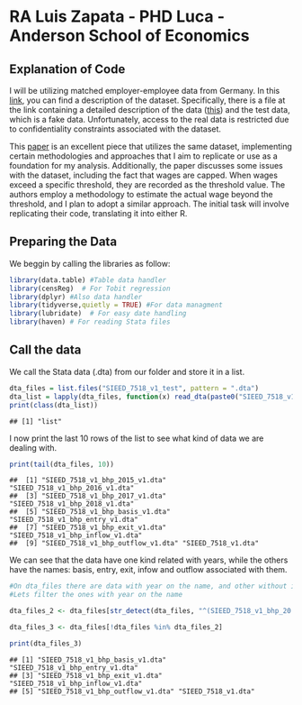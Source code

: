 RA Luis Zapata - PHD Luca - Anderson School of Economics
================

## Explanation of Code

I will be utilizing matched employer-employee data from Germany. In this
[link](https://fdz.iab.de/en/int_bd_pd/the-sample-of-integrated-employer-employee-data-sieed-sieed-7518-version-1/),
you can find a description of the dataset. Specifically, there is a file
at the link containing a detailed description of the data
([this](https://doku.iab.de/fdz/reporte/2020/DR_14-20_EN.pdf)) and the
test data, which is a fake data. Unfortunately, access to the real data
is restricted due to confidentiality constraints associated with the
dataset.

This [paper](https://davidcard.berkeley.edu/papers/QJE-2013.pdf) is an
excellent piece that utilizes the same dataset, implementing certain
methodologies and approaches that I aim to replicate or use as a
foundation for my analysis. Additionally, the paper discusses some
issues with the dataset, including the fact that wages are capped. When
wages exceed a specific threshold, they are recorded as the threshold
value. The authors employ a methodology to estimate the actual wage
beyond the threshold, and I plan to adopt a similar approach. The
initial task will involve replicating their code, translating it into
either R.

## Preparing the Data

We beggin by calling the libraries as follow:

``` r
library(data.table) #Table data handler
library(censReg)  # For Tobit regression
library(dplyr) #Also data handler
library(tidyverse,quietly = TRUE) #For data managment
library(lubridate)  # For easy date handling
library(haven) # For reading Stata files
```

## Call the data

We call the Stata data (.dta) from our folder and store it in a list.

``` r
dta_files = list.files("SIEED_7518_v1_test", pattern = ".dta")
dta_list = lapply(dta_files, function(x) read_dta(paste0("SIEED_7518_v1_test/", x)))
print(class(dta_list))
```

    ## [1] "list"

I now print the last 10 rows of the list to see what kind of data we are
dealing with.

``` r
print(tail(dta_files, 10))
```

    ##  [1] "SIEED_7518_v1_bhp_2015_v1.dta"    "SIEED_7518_v1_bhp_2016_v1.dta"   
    ##  [3] "SIEED_7518_v1_bhp_2017_v1.dta"    "SIEED_7518_v1_bhp_2018_v1.dta"   
    ##  [5] "SIEED_7518_v1_bhp_basis_v1.dta"   "SIEED_7518_v1_bhp_entry_v1.dta"  
    ##  [7] "SIEED_7518_v1_bhp_exit_v1.dta"    "SIEED_7518_v1_bhp_inflow_v1.dta" 
    ##  [9] "SIEED_7518_v1_bhp_outflow_v1.dta" "SIEED_7518_v1.dta"

We can see that the data have one kind related with years, while the
others have the names: basis, entry, exit, infow and outflow associated
with them.

``` r
#On dta_files there are data with year on the name, and other without it.
#Lets filter the ones with year on the name

dta_files_2 <- dta_files[str_detect(dta_files, "^(SIEED_7518_v1_bhp_20|SIEED_7518_v1_bhp_19)")]

dta_files_3 <- dta_files[!dta_files %in% dta_files_2]

print(dta_files_3)
```

    ## [1] "SIEED_7518_v1_bhp_basis_v1.dta"   "SIEED_7518_v1_bhp_entry_v1.dta"  
    ## [3] "SIEED_7518_v1_bhp_exit_v1.dta"    "SIEED_7518_v1_bhp_inflow_v1.dta" 
    ## [5] "SIEED_7518_v1_bhp_outflow_v1.dta" "SIEED_7518_v1.dta"
